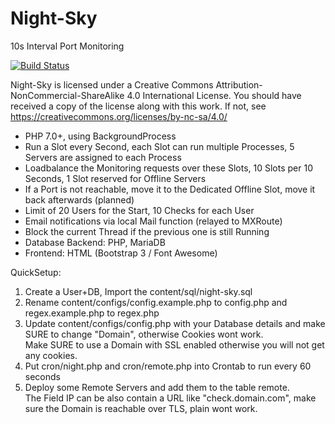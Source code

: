 # Night-Sky

10s Interval Port Monitoring

[![Build Status](https://travis-ci.org/Ne00n/Night-Sky.svg?branch=Release)](https://travis-ci.org/Ne00n/Night-Sky)

Night-Sky is licensed under a Creative Commons Attribution-NonCommercial-ShareAlike 4.0 International License.
You should have received a copy of the license along with this
work. If not, see https://creativecommons.org/licenses/by-nc-sa/4.0/

- PHP 7.0+, using BackgroundProcess
- Run a Slot every Second, each Slot can run multiple Processes, 5 Servers are assigned to each Process
- Loadbalance the Monitoring requests over these Slots, 10 Slots per 10 Seconds, 1 Slot reserved for Offline Servers
- If a Port is not reachable, move it to the Dedicated Offline Slot, move it back afterwards (planned)
- Limit of 20 Users for the Start, 10 Checks for each User
- Email notifications via local Mail function (relayed to MXRoute)
- Block the current Thread if the previous one is still Running
- Database Backend: PHP, MariaDB
- Frontend: HTML (Bootstrap 3 / Font Awesome)

QuickSetup:

1. Create a User+DB, Import the content/sql/night-sky.sql
2. Rename content/configs/config.example.php to config.php and regex.example.php to regex.php
3. Update content/configs/config.php with your Database details and make SURE to change "Domain", otherwise Cookies wont work.<br />
Make SURE to use a Domain with SSL enabled otherwise you will not get any cookies.
4. Put cron/night.php and cron/remote.php into Crontab to run every 60 seconds
5. Deploy some Remote Servers and add them to the table remote.<br />
The Field IP can be also contain a URL like "check.domain.com", make sure the Domain is reachable over TLS, plain wont work.
